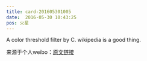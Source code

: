 ```yaml
---
title: card-201605301005
date:  2016-05-30 10:43:25
pos: 火星
---
```

A color threshold filter by C. wikipedia is a good thing. 

来源于个人weibo：[原文链接](https://m.weibo.cn/status/DxTxWrL8E?mblogid=DxTxWrL8E)